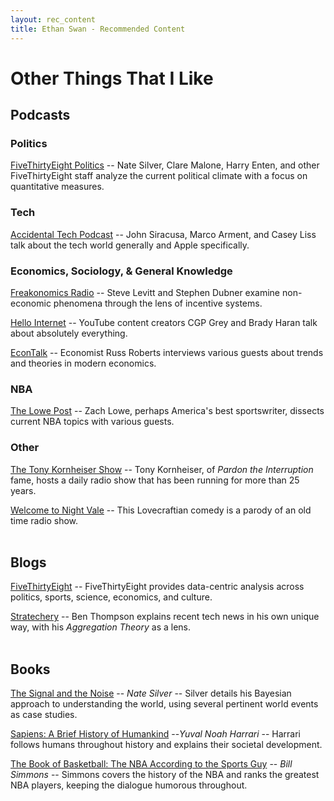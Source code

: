 ```yaml
---
layout: rec_content
title: Ethan Swan - Recommended Content
---
```


# Other Things That I Like


## Podcasts
### Politics
[FiveThirtyEight Politics](https://fivethirtyeight.com/tag/politics-podcast/)
-- Nate Silver, Clare Malone, Harry Enten, and other FiveThirtyEight staff analyze the current political climate with a focus on quantitative measures.

### Tech
[Accidental Tech Podcast](http://atp.fm)
-- John Siracusa, Marco Arment, and Casey Liss talk about the tech world generally and Apple specifically.

### Economics, Sociology, & General Knowledge
[Freakonomics Radio](http://freakonomics.com/archive/)
-- Steve Levitt and Stephen Dubner examine non-economic phenomena through the lens of incentive systems.

[Hello Internet](http://www.hellointernet.fm/)
-- YouTube content creators CGP Grey and Brady Haran talk about absolutely everything.

[EconTalk](http://www.econtalk.org/)
-- Economist Russ Roberts interviews various guests about trends and theories in modern economics.

### NBA
[The Lowe Post](http://www.espn.com/espnradio/podcast/archive/_/id/10528553)
-- Zach Lowe, perhaps America's best sportswriter, dissects current NBA topics with various guests.

### Other
[The Tony Kornheiser Show](http://www.tonykornheisershow.com)
-- Tony Kornheiser, of *Pardon the Interruption* fame, hosts a daily radio show that has been running for more than 25 years.

[Welcome to Night Vale](http://www.welcometonightvale.com)
-- This Lovecraftian comedy is a parody of an old time radio show.
<br><br>

        
## Blogs
[FiveThirtyEight](http://www.fivethirtyeight.com)
-- FiveThirtyEight provides data-centric analysis across politics, sports, science, economics, and culture.

[Stratechery](https://stratechery.com)
-- Ben Thompson explains recent tech news in his own unique way, with his *Aggregation Theory* as a lens.
<br><br>

## Books
[The Signal and the Noise](https://en.wikipedia.org/wiki/The_Signal_and_the_Noise") -- *Nate Silver*
-- Silver details his Bayesian approach to understanding the world, using several pertinent world events as case studies.

[Sapiens: A Brief History of Humankind](https://en.wikipedia.org/wiki/Sapiens:_A_Brief_History_of_Humankind) --*Yuval Noah Harrari*
-- Harrari follows humans throughout history and explains their societal development.

[The Book of Basketball: The NBA According to the Sports Guy](https://en.wikipedia.org/wiki/The_Book_of_Basketball) -- *Bill Simmons*
-- Simmons covers the history of the NBA and ranks the greatest NBA players, keeping the dialogue humorous throughout.
